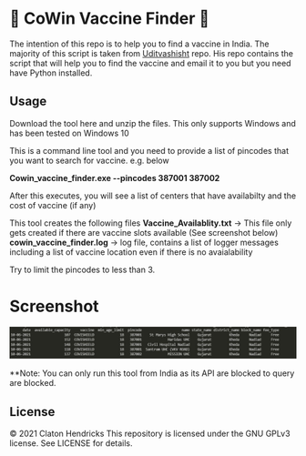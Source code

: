 # :syringe: CoWin Vaccine Finder :syringe:

The intention of this repo is to help you to find a vaccine in India.
The majority of this script is taken from [Uditvashisht](https://github.com/uditvashisht/cowin-email-alerts) repo. His repo contains the script that will help you to find the vaccine and email it to you but you need have Python installed. 

## Usage 
Download the tool here and unzip the files. This only supports Windows and has been tested on Windows 10

This is a command line tool and you need to provide a list of pincodes that you want to search for vaccine. e.g. below

**Cowin_vaccine_finder.exe --pincodes 387001 387002**

After this executes, you will see a list of centers that have availabilty and the cost of vaccine (if any)

<Snapshot here>

This tool creates the following files 
**Vaccine_Availablity.txt** -> This file only gets created if there are vaccine slots available (See screenshot below)
**cowin_vaccine_finder.log** -> log file, contains a list of logger messages including a list of vaccine location even if there is no avaialability

Try to limit the pincodes to less than 3. 

# Screenshot 
![image of vaccine screenshot](https://github.com/clatonhendricks/Cowin_vaccine_finder/blob/main/Vaccine_screenshot.jpg?raw=true)

**Note: You can only run this tool from India as its API are blocked to query are blocked. 

## License
© 2021 Claton Hendricks
This repository is licensed under the GNU GPLv3 license. See LICENSE for details.
